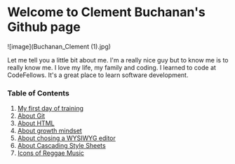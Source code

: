 # Welcome to Clement Buchanan's Github page

![image](Buchanan_Clement (1).jpg)

Let me tell you a little bit about me. I'm a really nice guy but to know me is to really know me. I love my life, my family and coding. I learned to code at CodeFellows. It's a great place to learn software development.

### Table of Contents

1. [My first day of training](training.md)
1. [About Git](about_git.md)
1. [About HTML](html.md)
1. [About growth mindset](mindset.md)
1. [About chosing a WYSIWYG editor](wysiwyg.md)
1. [About Cascading Style Sheets](css.md)
1. [Icons of Reggae Music](music.md)
